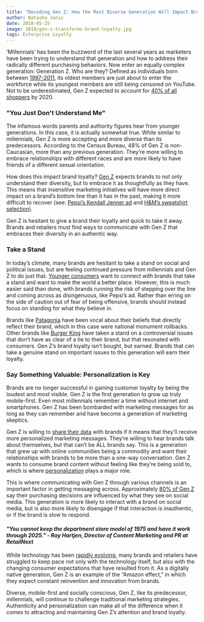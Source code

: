 ```yaml
---
title: "Decoding Gen Z: How the Most Diverse Generation Will Impact Brand Loyalty"
author: Natasha Janic
date: 2018-05-25
image: 2018/gen-z-transforms-brand-loyalty.jpg
tags: Enterprise Loyalty
---
```


‘Millennials’ has been the buzzword of the last several years as marketers have been trying to understand that generation and how to address their radically different purchasing behaviors. Now enter an equally complex generation: Generation Z. Who are they? Defined as individuals born between [1997-2011](http://www.pewresearch.org/fact-tank/2018/03/01/defining-generations-where-millennials-end-and-post-millennials-begin/), its oldest members are just about to enter the workforce while its youngest members are still being censored on YouTube. Not to be underestimated, Gen Z expected to account for [40% of all shoppers](https://www.retaildive.com/news/how-gen-z-is-driving-a-cultural-shift-in-retail-branding/521439/) by 2020.

### "You Just Don't Understand Me"

The infamous words parents and authority figures hear from younger generations. In this case, it is actually somewhat true. While similar to millennials, Gen Z is more accepting and more diverse than its predecessors. According to the Census Bureau, 48% of Gen Z is non-Caucasian, more than any previous generation. They’re more willing to embrace relationships with different races and are more likely to have friends of a different sexual orientation.

How does this impact brand loyalty? [Gen Z](https://www.hatchloyalty.com/blog/customer-engagement-trends-2018-the-age-of-the-consumer/) expects brands to not only understand their diversity, but to embrace it as thoughtfully as they have. This means that insensitive marketing initiatives will have more direct impact on a brand’s bottom line than it has in the past, making it more difficult to recover (see: [Pepsi’s Kendall Jenner ad](https://www.wired.com/2017/04/pepsi-ad-internet-response/) and [H&M’s sweatshirt selection](https://www.usatoday.com/story/money/retail/2018/01/17/after-monkey-hoodie-scandal-h-m-hires-diversity-leader/1039748001/)).

Gen Z is hesitant to give a brand their loyalty and quick to take it away. Brands and retailers must find ways to communicate with Gen Z that embraces their diversity in an authentic way.

### Take a Stand

In today’s climate, many brands are hesitant to take a stand on social and political issues, but are feeling continued pressure from millennials and Gen Z to do just that. [Younger consumers](https://www.retaildive.com/news/how-gen-z-is-driving-a-cultural-shift-in-retail-branding/521439/) want to connect with brands that take a stand and want to make the world a better place. However, this is much easier said than done, with brands running the risk of stepping over the line and coming across as disingenuous, like Pepsi’s ad. Rather than erring on the side of caution out of fear of being offensive, brands should instead focus on standing for what they believe in.

Brands like [Patagonia](https://www.washingtonpost.com/news/morning-mix/wp/2017/12/05/the-president-stole-your-land-patagonia-rei-blast-trump-on-national-monument-rollbacks/?utm_term=.bd514539f726) have been vocal about their beliefs that directly reflect their brand, which in this case were national monument rollbacks. Other brands like [Burger King](http://time.com/4993403/burger-king-anti-bullying-psa/) have taken a stand on a controversial issues that don’t have as clear of a tie to their brand, but that resonated with consumers. Gen Z’s brand loyalty isn’t bought, but earned. Brands that can take a genuine stand on important issues to this generation will earn their loyalty.

### Say Something Valuable: Personalization is Key

Brands are no longer successful in gaining customer loyalty by being the loudest and most visible. Gen Z is the first generation to grow up truly mobile-first. Even most millennials remember a time without internet and smartphones. Gen Z has been bombarded with marketing messages for as long as they can remember and have become a generation of marketing skeptics. 

Gen Z is willing to [share their data](http://www.adweek.com/digital/the-amazing-guest-test-mind-your-manners-and-make-gen-z-love-your-brand/) with brands if it means that they’ll receive more personalized marketing messages. They’re willing to hear brands talk about themselves, but that can’t be ALL brands say. This is a generation that grew up with online communities being a commodity and want their relationships with brands to be more than a one-way conversation. Gen Z wants to consume brand content without feeling like they’re being sold to, which is where [personalization](https://www.hatchloyalty.com/blog/from-personas-to-personalization-people-based-marketing/) plays a major role.

This is where communicating with Gen Z through various channels is an important factor in getting messaging across. Approximately [80% of Gen Z](https://www.retaildive.com/news/study-80-of-gen-z-purchases-influenced-by-social-media/447249/) say their purchasing decisions are influenced by what they see on social media. This generation is more likely to interact with a brand on social media, but is also more likely to disengage if that interaction is inauthentic, or if the brand is slow to respond.

#### *"You cannot keep the department store model of 1975 and have it work through 2025." - Ray Hartjen, Director of Content Marketing and PR at RetailNext*

While technology has been [rapidly evolving](https://www.hatchloyalty.com/blog/unbundling-loyalty-evolving-digital-transformation/), many brands and retailers have struggled to keep pace not only with the technology itself, but also with the changing consumer expectations that have resulted from it. As a digitally native generation, Gen Z is an example of the “Amazon effect,” in which they expect constant reinvention and innovation from brands.

Diverse, mobile-first and socially conscious, Gen Z, like its predecessor, millennials, will continue to challenge traditional marketing strategies. Authenticity and personalization can make all of the difference when it comes to attracting and maintaining Gen Z’s attention and brand loyalty.
